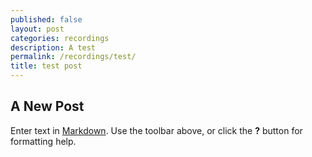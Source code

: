 ```yaml
---
published: false
layout: post
categories: recordings
description: A test
permalink: /recordings/test/
title: test post
---
```


## A New Post

Enter text in [Markdown](http://daringfireball.net/projects/markdown/). Use the toolbar above, or click the **?** button for formatting help. 
